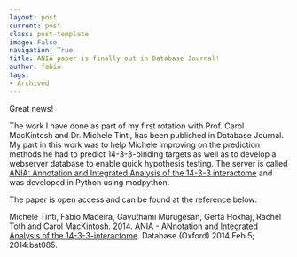 ```yaml
---
layout: post
current: post
class: post-template
image: False
navigation: True
title: ANIA paper is finally out in Database Journal!
author: fabio
tags:
- Archived
---
```


Great news! 

The work I have done as part of my first rotation with Prof. Carol MacKintosh and Dr. Michele Tinti, has been published in Database Journal. My part in this work was to help Michele improving on the prediction methods he had to predict 14-3-3-binding targets as well as to develop a webserver database to enable quick hypothesis testing. The server is called [ANIA: Annotation and Integrated Analysis of the 14-3-3 interactome](https://ania-1433.lifesci.dundee.ac.uk/prediction/webserver/index.py) and was developed in Python using modpython.

The paper is open access and can be found at the reference below:

Michele Tinti, Fábio Madeira, Gavuthami Murugesan, Gerta Hoxhaj, Rachel Toth and Carol MacKintosh. 2014. [ANIA - ANnotation and Integrated Analysis of the 14-3-3-interactome](http://database.oxfordjournals.org/content/2014/bat085.long). Database (Oxford) 2014 Feb 5; 2014:bat085.